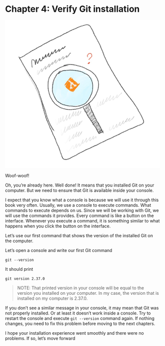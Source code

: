 # Chapter 4: Verify Git installation

![Search for Git with a magnifying glass](./images/chapter-04.jpeg)

Woof-woof!

Oh, you’re already here. Well done! It means that you installed Git on your computer. But we need to ensure that Git is available inside your console.

I expect that you know what a console is because we will use it through this book very often. Usually, we use a console to execute commands. What commands to execute depends on us. Since we will be working with Git, we will use the commands it provides. Every command is like a button on the interface. Whenever you execute a command, it is something similar to what happens when you click the button on the interface.

Let’s use our first command that shows the version of the installed Git on the computer.

Let’s open a console and write our first Git command

```
git --version
```

It should print

```
git version 2.37.0
```

>NOTE: That printed version in your console will be equal to the version you installed on your computer. In my case, the version that is installed on my computer is 2.37.0.

If you don’t see a similar message in your console, it may mean that Git was not properly installed. Or at least it doesn’t work inside a console. Try to restart the console and execute `git --version` command again. If nothing changes, you need to fix this problem before moving to the next chapters.

I hope your installation experience went smoothly and there were no problems. If so, let’s move forward
